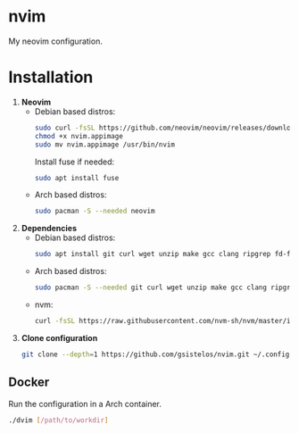 # nvim
My neovim configuration.

# Installation
1. **Neovim**
    * Debian based distros:
      ```sh
      sudo curl -fsSL https://github.com/neovim/neovim/releases/download/stable/nvim-linux-x86_64.appimage -o nvim.appimage
      chmod +x nvim.appimage
      sudo mv nvim.appimage /usr/bin/nvim
      ```
      Install fuse if needed:
      ```sh
      sudo apt install fuse
      ```
    * Arch based distros:
      ```sh
      sudo pacman -S --needed neovim
      ```
2. **Dependencies**
    * Debian based distros:
      ```sh
      sudo apt install git curl wget unzip make gcc clang ripgrep fd-find python3-venv python3-pip libssl-dev pkg-config
      ```
    * Arch based distros:
      ```sh
      sudo pacman -S --needed git curl wget unzip make gcc clang ripgrep fd python-virtualenv python-pip
      ```
    * nvm:
      ```sh
      curl -fsSL https://raw.githubusercontent.com/nvm-sh/nvm/master/install.sh | NODE_VERSION=stable bash
      ```
3. **Clone configuration**
    ```sh
    git clone --depth=1 https://github.com/gsistelos/nvim.git ~/.config/nvim
    ```

## Docker

Run the configuration in a Arch container.
```sh
./dvim [/path/to/workdir]
```
